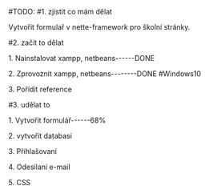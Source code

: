 



#TODO:
#1. zjistit co mám dělat
<p>Vytvořit formulař v nette-framework pro školní stránky.</p>
#2. začít to dělat
<p>1. Nainstalovat xampp, netbeans------DONE</p>
<p>2. Zprovoznit xampp, netbeans--------DONE #Windows10</p>
<p>3. Pořídit reference</p>
#3. udělat to
<p>1. Vytvořit formulář------68%</p>
<p>2. vytvořit databasi</p>
<p>3. Přihlašovaní</p>
<p>4. Odesilaní e-mail</p>
<p>5. CSS</p>






